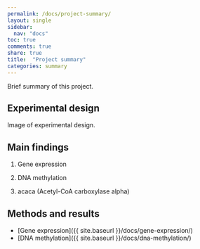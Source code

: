```yaml
---
permalink: /docs/project-summary/
layout: single
sidebar:
  nav: "docs"
toc: true
comments: true
share: true
title:  "Project summary"
categories: summary
---
```

Brief summary of this project.

## Experimental design
Image of experimental design.


## Main findings

1. Gene expression

2. DNA methylation

3. acaca (Acetyl-CoA carboxylase alpha)


## Methods and results
- [Gene expression]({{ site.baseurl }}/docs/gene-expression/)
- [DNA methylation]({{ site.baseurl }}/docs/dna-methylation/)
